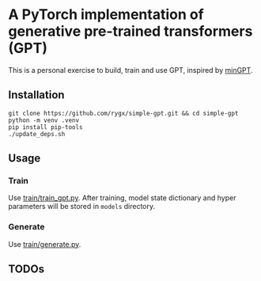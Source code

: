 # A PyTorch implementation of generative pre-trained transformers (GPT)

This is a personal exercise to build, train and use GPT, inspired by [minGPT](https://github.com/karpathy/minGPT).

## Installation
```
git clone https://github.com/rygx/simple-gpt.git && cd simple-gpt
python -m venv .venv
pip install pip-tools
./update_deps.sh
```

## Usage
### Train
Use [train/train_gpt.py](train/train_gpt.py). After training, model state dictionary and hyper parameters will be stored in `models` directory.

### Generate
Use [train/generate.py](train/generate.py).

## TODOs

